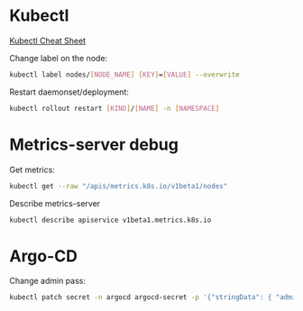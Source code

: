 # Kubectl
[Kubectl Cheat Sheet](https://kubernetes.io/ru/docs/reference/kubectl/cheatsheet/)

Сhange label on the node:
```sh
kubectl label nodes/[NODE_NAME] [KEY]=[VALUE] --overwrite
```
Restart daemonset/deployment:
```sh
kubectl rollout restart [KIND]/[NAME] -n [NAMESPACE]
```

# Metrics-server debug
Get metrics:
```sh
kubectl get --raw "/apis/metrics.k8s.io/v1beta1/nodes"
```

Describe metrics-server
```sh
kubectl describe apiservice v1beta1.metrics.k8s.io
```
# Argo-CD
Change admin pass:
```sh
kubectl patch secret -n argocd argocd-secret -p '{"stringData": { "admin.password": "'$(htpasswd -bnBC 10 "" [NEW_PASS] | tr -d ':\n')'"}}'
```

